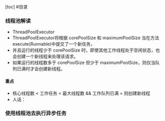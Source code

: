 [toc]
#目录
### 线程池解读
- ThreadPoolExecutor
- ThreadPoolExecutor将根据 corePoolSize 和 maximumPoolSize 当在方法execute(Runnable)中提交了一个新任务，
- 并且运行的线程少于 corePoolSize 时，即使其他工作线程处于空闲状态，也会创建一个新线程来处理该请求。
- 如果运行的线程数多于 corePoolSize 但少于 maximumPoolSize，则仅当队列已满时才会创建新线程。

#### 重点
- 核心线程数 < 工作任务 < 最大线程数 && 工作队列已满  =  则创建新线程
- 人话： 


### 使用线程池去执行异步任务
